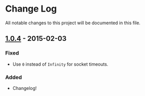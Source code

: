 # Change Log
All notable changes to this project will be documented in this file.

## [1.0.4] - 2015-02-03
### Fixed
- Use `0` instead of `Infinity` for socket timeouts.
### Added
- Changelog!

[1.0.4]: https://github.com/rexxars/sse-channel/compare/1.0.3...1.0.4